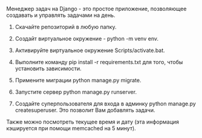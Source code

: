Менеджер задач на Django - это простое приложение, позволяющее создавать и управлять задачами на день.

1. Скачайте репозиторий в любую папку.

2. Создайт виртуальное окружение - python -m venv env.
       
3. Активируйте виртуальное окружение Scripts/activate.bat.
        
4. Выполните команду pip install -r requirements.txt для того, чтобы установить зависимости.

5. Примените миграции python manage.py migrate.

6. Запустите сервер python manage.py runserver.

7. Создайте суперпользователя для входа в админку python manage.py createsuperuser. Это позволит Вам добавлять задачи.


Также можно посмотреть текущее время и дату (эта информация кэшируется при помощи memcached на 5 минут).